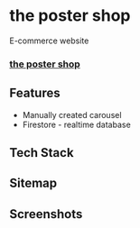 # the poster shop

E-commerce website

### [the poster shop]()

## Features

- Manually created carousel
- Firestore - realtime database

## Tech Stack

## Sitemap

## Screenshots
